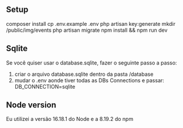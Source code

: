 ## Setup
composer install
cp .env.example .env
php artisan key:generate
mkdir /public/img/events
php artisan migrate
npm install && npm run dev
## Sqlite
Se você quiser usar o database.sqlite, fazer o seguinte passo a passo:
1. criar o arquivo database.sqlite dentro da pasta /database
2. mudar o .env aonde tiver todas as DBs Connections e passar: DB_CONNECTION=sqlite
## Node version
Eu utilizei a versão 16.18.1 do Node e a 8.19.2 do npm
